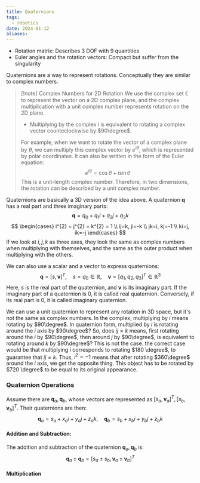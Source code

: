 ```yaml
---
title: Quaternions
tags:
  - robotics
date: 2024-01-12
aliases:
---
```

- Rotation matrix: Describes 3 DOF with 9 quantities
- Euler angles and the rotation vectors: Compact but suffer from the singularity

Quaternions are a way to represent rotations. Conceptually they are similar to complex numbers.

>[!note] Complex Numbers for 2D Rotation
>We use the complex set $\mathbb{C}$ to represent the vector on a 2D complex plane, and the complex multiplication with a unit complex number represents rotation on the 2D plane.
>- Multiplying by the complex $i$ is equivalent to rotating a complex vector counteclockwise by $90\degree$.
>
>For example, when we want to rotate the vector of a complex plane by $\theta$, we can multiply this complex vector by $e^{i\theta}$, which is represented by polar coordinates. It can also be written in the form of the Euler equation:
>$$
>e^{i\theta}=\cos \theta + i \sin \theta 
>$$
>This is a unit-length complex number. Therefore, in two dimensions, the rotation can be described by a unit complex number.


Quaternions are basically a 3D version of the idea above. A quaternion $\mathbf{q}$ has a real part and three imaginary parts:
$$
\mathbf{q}=q_{0}+q_{1}i +q_{2}j+q_{3}k
$$
$$
\begin{cases}
i^{2} = j^{2} = k^{2} = 1 \\
ij=k, ji=-k \\
jk=i, kj=-1 \\
ki=j, ik=-j
\end{cases}
$$
If we look at $i,j,k$ as three axes, they look the same as complex numbers when multiplying with themselves, and the same as the outer product when multiplying with the others.

We can also use a scalar and a vector to express quaternions:
$$
\mathbf{q}=[s,\mathbf{v}]^{T}, \quad s = q_{0} \in \mathbb{R}, \quad \mathbf{v}=[q_{1},q_{2},q_{3}]^{T} \in \mathbb{R}^{3}
$$
Here, $s$ is the real part of the quaternion, and $\mathbf{v}$ is its imaginary part. If the imaginary part of a quaternion is 0, it is called real quaternion. Conversely, if its real part is 0, it is called imaginary quaternion.

We can use a unit quaternion to represent any rotation in 3D space, but it's not the same as complex numbers. In the complex, multiplying by $i$ means rotating by $90\degree$. In quaternion form, multiplied by $i$ is rotating around the $i$ axis by $90\degree$? So, does $ij = k$ means, first rotating around the $i$ by $90\degree$, then around $j$ by $90\degree$, is equivalent to rotating around $k$ by $90\degree$? This is not the case. the correct case would be that multiplying $i$ corresponds to rotating $180 \degree$, to guarantee that $ij=k$. Thus, $i^{2}=-1$ means that after rotating $360\degree$ around the $i$ axis, we get the opposite thing. This object has to be rotated by $720 \degree$ to be equal to its original appearance.

### Quaternion Operations
Assume there are $\mathbf{q}_{a}, \mathbf{q}_{b}$, whose vectors are represented as $[s_{a}, \mathbf{v}_{a}]^{T}, [s_{b}, \mathbf{v}_{b}]^{T}$. Their quaternions are then:
$$
\mathbf{q}_{a} = s_{a}+x_{a}i+y_{a}j+z_{a}k, \quad \mathbf{q}_{b}=s_{b}+x_{b}i+y_{b}j+z_{b}k
$$
#### Addition and Subtraction:
The addition and subtraction of the quaternion $\mathbf{q}_{a}, \mathbf{q}_{b}$ is:
$$
\mathbf{q}_{a} \pm \mathbf{q}_{b} = [s_{a} \pm s_{b}, \mathbf{v}_{a} \pm \mathbf{v}_{b}]^{T}
$$
#### Multiplication